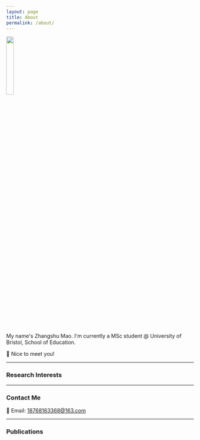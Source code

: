 ```yaml
---
layout: page
title: About
permalink: /about/
---
```


<img style='filter: invert(0%);' src="{{site.baseurl}}/assets/img/Profile_pic.png" width="20%">

My name's Zhangshu Mao. I'm currently a MSc student @ University of Bristol, School of Education.

👋 Nice to meet you!

---

### Research Interests


---

### Contact Me
📧 Email: [18768163368@163.com](mailto:18768163368@163.com)

---

### Publications

